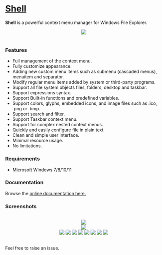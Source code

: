 # [Shell](https://nilesoft.org)
**Shell** is a powerful context menu manager for Windows File Explorer.

<p align="center">
 <img src="https://www.nilesoft.org/images/logo-256.png">
 <br>
 <br>
</p>


### Features
* Full management of the context menu.
* Fully customize appearance.
* Adding new custom menu items such as submenu (cascaded menus), menuitem and separator.
* Modify regular menu items added by system or third-party programs.
* Support all file system objects files, folders, desktop and taskbar.
* Support expressions syntax.
* Support Built-in functions and predefined variables.
* Support colors, glyphs, embedded icons, and image files such as .ico, .png or .bmp.
* Support search and filter.
* Support Taskbar context menu.
* Support for complex nested context menus.
* Quickly and easily configure file in plain text
* Clean and simple user interface.
* Minimal resource usage.
* No limitations.

### Requirements
  * Microsoft Windows 7/8/10/11 

### Documentation
Browse the [online documentation here.](https://nilesoft.org/docs)

### Screenshots
<p align="center">
 <br><img src="https://www.nilesoft.org/images/screenshots/dev.png">
 <br><img src="https://www.nilesoft.org/images/screenshots/fm.png">
 <br><img src="https://www.nilesoft.org/images/screenshots/desktop.png">
 <img src="https://www.nilesoft.org/images/screenshots/ss1.png">
 <img src="https://www.nilesoft.org/images/screenshots/ss2.png">
 <img src="https://www.nilesoft.org/images/screenshots/ss3.png">
 <img src="https://www.nilesoft.org/images/screenshots/ss4.png">
 <img src="https://www.nilesoft.org/images/screenshots/ss5.png">
 <img src="https://www.nilesoft.org/images/screenshots/ss6.png">
 <img src="https://www.nilesoft.org/images/screenshots/ss7.png">
 <br>
 <br>
</p>

Feel free to raise an issue.
